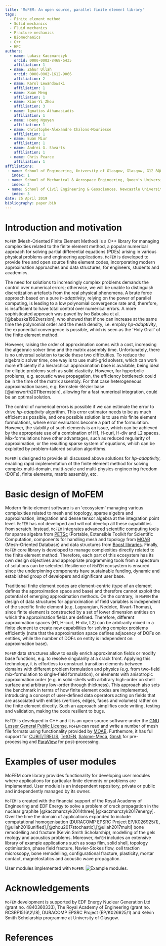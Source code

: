 ```yaml
---
title: 'MoFEM: An open source, parallel finite element library'
tags:
  - Finite element method
  - Solid mechanics
  - Fluid mechanics
  - Fracture mechanics
  - Biomechanics
  - C++
  - HPC
authors:
  - name: Lukasz Kaczmarczyk
    orcid: 0000-0002-8468-5435
    affiliation: 1 
  - name: Zahur Ullah
    orcid: 0000-0002-1612-9066
    affiliation: 2
  - name: Karol Lewandowski
    affiliation: 1 
  - name: Xuan Meng  
    affiliation: 1 
  - name: Xiao-Yi Zhou 
    affiliation: 3 
  - name: Ignatios Athanasiadis  
    affiliation: 1 
  - name: Hoang Nguyen  
    affiliation: 1 
  - name: Christophe-Alexandre Chalons-Mouriesse 
    affiliation: 1 
  - name: Euan Miur
    affiliation: 1 
  - name: Andrei G. Shvarts
    affiliation: 1 
  - name: Chris Pearce  
    affiliation: 1 
affiliations:
 - name: School of Engineering, University of Glasgow, Glasgow, G12 8QQ
   index: 1
 - name: School of Mechanical & Aerospace Engineering, Queen's University, Belfast, BT7 1NN
   index: 2
 - name: School of Civil Engineering & Geosciences, Newcastle University, Newcastle upon Tyne, NE1 7RU
   index: 3
date: 25 April 2019
bibliography: paper.bib
---
```



# Introduction and motivation

 `MoFEM` (Mesh-Oriented Finite Element Method) is a C++ library for managing
 complexities related to the finite element method, a popular numerical approach
 for solving partial differential equations (PDEs) arising in various physical
 problems and engineering applications. `MoFEM` is developed to provide free and
 open source finite element codes, incorporating modern approximation approaches and data structures, for engineers, students and academics.

  The need for solutions to increasingly complex problems demands the control
  over numerical errors; otherwise, we will be unable to distinguish
  discretization artefacts from the real physical phenomena. A brute force
  approach based on a pure *h-adaptivity*, relying on the power of parallel
  computing, is leading to a low polynomial convergence rate and, therefore, is
  insufficient to have total control over numerical errors. A more sophisticated
  approach was paved by Ivo Babuska et al. [@babuska1992version], who showed
  that if one can increase at the same time the polynomial order and the mesh
  density, i.e. employ *hp-adaptivity*, the exponential convergence is possible,
  which is seen as the 'Holy Grail' of the finite element method.

  However, raising the order of approximation comes with a cost, increasing the
  algebraic solver time and the matrix assembly time. Unfortunately, there is no
  universal solution to tackle these two difficulties. To reduce the algebraic solver
  time, one way is to use multi-grid solvers, which can work more efficiently if
  a hierarchical approximation base is available, being ideal for elliptic
  problems such as solid elasticity. However, for hyperbolic problems, e.g.
  acoustic wave propagation, the efficiency bottleneck could be in the time of
  the matrix assembly. For that case heterogeneous approximation bases, e.g.
  Bernstein-Bézier base [@ainsworth2011bernstein], allowing for a fast numerical
  integration, could be an optimal solution.

  The control of numerical errors is possible if we can estimate the error to
  drive *hp-adaptivity* algorithm. This error estimator needs to be as much
  efficient as possible, and one possible solution is to use mix finite element
  formulations, where error evaluators become a part of the formulation.
  However, the stability of such elements is an issue, which can be achieved by
  the appropriate use of a combination of H1, H-curl, H-div and L2 spaces.
  Mix-formulations have other advantages, such as reduced regularity of
  approximation, or the resulting sparse system of equations, which can be
  exploited by problem-tailored solution algorithms.

  `MoFEM` is designed to provide all discussed above solutions for
  *hp-adaptivity*, enabling rapid implementation of the finite element method
  for solving complex multi-domain, multi-scale and multi-physics engineering
  freedom (DOFs), finite elements, matrix assembly, etc.
  

# Basic design of MoFEM

  Modern finite element software is an 'ecosystem' managing various complexities
  related to mesh and topology, sparse algebra and approximation, integration
  and dense tensor algebra at the integration point level. `MoFEM` has not
  developed and will not develop all these capabilities from scratch. Instead,
  `MoFEM` integrates advanced scientific computing tools for sparse algebra from [PETSc](https://www.mcs.anl.gov/petsc/)
  (Portable, Extensible Toolkit for Scientific Computation, components for handling mesh and topology from [MOAB](https://press3.mcs.anl.gov/sigma/moab-library/)
  (Mesh-Oriented Database) and data structures from [Boost libraries](https://www.boost.org). Finally, `MoFEM` core
  library is developed to manage complexities directly related to the finite element method. Therefore, each
  part of this ecosystem has its own design objectives and appropriate programming tools from a
  spectrum of solutions can be selected. Resilience of
  `MoFEM` ecosystem is ensured since the underpinning components have
  sustainable funding, dynamic and established group of developers and
  significant user base.

  <!--  MoFEM makes
  PETSc integral part of code by extending PETSc by DMMOFEM interface (several
  other functions work directly on PETSc objects). MoAB from other hand is
  internal data storage.  -->

  <!--  MoFEM focuses attention on complexities related to finite element
  technology and uses abstractions like field entity, DOF (degree of freedom),
  finite element and problem. -->

  <!-- MoFEM software utilises recent advances
  in the finite element technology and modern data structures, enabling the efficient
  solution of complex, multi-domain, multi-scale and multi-physics problems.  
  -->

  Traditional finite element codes are element-centric (type of an element
  defines the approximation space and base) and therefore cannot exploit the
  potential of emerging approximation methods. On the contrary, in `MoFEM` the
  design of data structures for approximation of field variables is independent
  of the specific finite element (e.g. Lagrangian, Nedelec, Rivart-Thomas),
  since finite element is constructed by a set of lower dimension entities on
  which the approximation fields are defined. Therefore, different approximation
  spaces (H1, H-curl, H-div, L2) can be arbitrarily mixed in a finite element to
  create new capabilities for solving complex problems efficiently (note that
  the approximation space defines adjacency of DOFs on entities, while the
  number of DOFs on entity is independent on approximation base).
  
 <!--  Moreover, the base on entity is a trace of the base on element,
  and opposite relation works, base on entity is extruded into element. -->

  `MoFEM` data structures allow to easily enrich approximation fields or modify
  base functions, e.g. to resolve singularity at a crack front. Applying this
  technology, it is effortless to construct transition elements between domains
  with different problem formulation and physics (e.g. from two-field
  mix-formulation to single-field formulation), or elements with anisotropic
  approximation order (e.g. in solid-shells with arbitrary high-order on shell
  surface and arbitrary low-order through thickness). This approach also sets
  the benchmark in terms of how finite element codes are implemented,
  introducing a concept of user-defined data operators acting on fields that are
  associated with entities (vertices, edges, faces and volumes) rather on the
  finite element directly. Such an approach simplifies code writing, testing and
  validation, making the code resilient to bugs.

<!-- 
 ```MoFEM``` is a finite element analysis code tailored for the solution of 
 multi-physics problems with arbitrary levels of approximation, different 
 levels of mesh refinement and optimised for high-performance computing. 

 It is designed to be able to manage complexities related to hierarchical basis 
 functions (Legendre, Lobatto or Jacobi polynomials), providing heterogeneous 
 approximation of an arbitary order for L2, H1, H-div and H-curl spaces. 
 ```MoFEM``` incorporates a blend of 
 [Boost Multi-index Containers](https://www.boost.org/doc/libs/1_62_0/libs/multi_index/doc/index.html), 
 [MOAB](https://press3.mcs.anl.gov/sigma/moab-library/) (Mesh Oriented Database) 
 and [PETSc](https://www.mcs.anl.gov/petsc/) (Portable, Extensible Toolkit 
 for Scientific Computation). 
  -->
 
 `MoFEM` is developed in C++ and it is an 
 open source software under the 
 [GNU Lesser General Public License](https://www.gnu.org/licenses/lgpl.html). 
 `MoFEM` can read and write a number of mesh file formats using functionality
  provided by [MOAB](https://press3.mcs.anl.gov/sigma/moab-library/). Furthemore,
  it has full support for [CUBIT/TRELIS](https://www.csimsoft.com/trelis.jsp),
  [TetGEN](http://wias-berlin.de/software/index.jsp?id=TetGen&lang=1),
  [Salome-Meca](https://www.code-aster.org/spip.php?article303), 
  [Gmsh](http://gmsh.info) for pre-processing and [ParaView](https:www.paraview.org) for post-processing.

# Examples of user modules

  MoFEM core library provides functionality for developing user modules where applications for particular finite elements or problems are implemented. User module is an independent repository, private or public and independently managed by its owner.

  `MoFEM` is created with the financial support of the Royal Academy of Engineering and EDF Energy to solve a problem of crack propagation in the nuclear graphite [@kaczmarczyk2014three],[@kaczmarczyk2017energy]. Over the time the domain of applications expanded to include computational homogenisation (DURACOMP EPSRC Project EP/K026925/1), [@ullah2019unified],[@zhou2017stochastic],[@ullah2017multi] bone remodelling and fracture (Kelvin Smith Scholarship), modelling of the gels reology and acoustics problems. Moreover, ```MoFEM``` includes an extensive library of example applications such as soap film, solid shell, topology optimisation, phase field fracture, Navier-Stokes flow, cell traction microscopy, bone remodelling, configurational fracture, plasticity, mortar contact, magnetostatics and acoustic wave propagation.

  User modules implemented with `MoFEM`:
  ![Example modules.](mofem_modules_examples.png)
  <!-- 
  Example results of (starting from top left): soap film, solid shell, topology optimisation,
  phase field fracture, navier stokes, cell traction microscopy, bone remodelling, 
  configurational fracture, plasticity, mortar contact, magnetostatics, acoustic wave.
 -->
# Acknowledgements
  `MoFEM` development is supported by EDF Energy Nuclear Generation Ltd 
  (grant no. 4840360333), The Royal Academy of Engineering (grant no. 
  RCSRF1516\2\18), DURACOMP EPSRC Project (EP/K026925/1) and Kelvin Smith
  Scholarship programme at University of Glasgow.

# References
